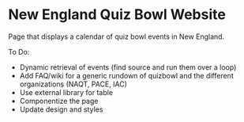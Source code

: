 # New England Quiz Bowl Website
Page that displays a calendar of quiz bowl events in New England.

To Do:
- Dynamic retrieval of events (find source and run them over a loop)
- Add FAQ/wiki for a generic rundown of quizbowl and the different organizations (NAQT, PACE, IAC)
- Use external library for table
- Componentize the page
- Update design and styles
